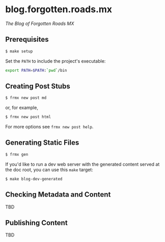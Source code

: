 # blog.forgotten.roads.mx

*The Blog of Forgotten Roads MX*


## Prerequisites

```bash
$ make setup
```

Set the `PATH` to include the project's executable:

```bash
export PATH=$PATH:`pwd`/bin
```


## Creating Post Stubs

```bash
$ frmx new post md
```

or, for example,

```bash
$ frmx new post html
```

For more options see `frmx new post help`.


## Generating Static Files

```bash
$ frmx gen
```

If you'd like to run a dev web server with the generated content served at the
doc root, you can use this `make` target:

```
$ make blog-dev-generated
```


## Checking Metadata and Content

TBD


## Publishing Content

TBD
